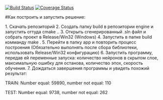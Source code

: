 [![Build Status](https://travis-ci.org/BykadorovR/AlgoGin.svg?branch=neuron)](https://travis-ci.org/BykadorovR/AlgoGin)
[![Coverage Status](https://coveralls.io/repos/github/BykadorovR/AlgoGin/badge.svg?branch=neuron)](https://coveralls.io/github/BykadorovR/AlgoGin?branch=neuron)

#Как построить и запустить решение:
<p>
1. Скачать репозиторий
2. Создать папку build в репозитории engine и запустить оттуда cmake ..
3. Открыть сгенерированный .sln файл и собрать проект в Release/Win32 (Windows)
4. Запустить в папке build комманду make .
5. Перейти в папку app и повторить процесс построения (Обязательно выполнять после сбора библиотеки, использовать Release/Win32 конфигурацию)
6. Запустить программу, передав ей переменные запуска: количество нейронов в скрытом слое, максимальную ошибку для останова, количество эпох, скорость обучения.
7. Дождаться завершения программы и увидеть похожий результат:<p>
TRAIN: Number equal: 59890, number not equal: 110<p>
TEST: Number equal: 9738, number not equal: 262
